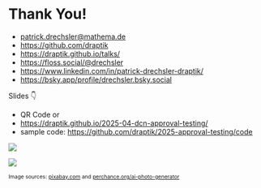# Thank You!

- <mdi-email /> <patrick.drechsler@mathema.de>
- <logos-github-icon /> <https://github.com/draptik>
- <mdi-web /> <https://draptik.github.io/talks/>
- <logos-mastodon-icon /> <https://floss.social/@drechsler>
- <logos-linkedin-icon /> <https://www.linkedin.com/in/patrick-drechsler-draptik/>
- <logos-bluesky/> <https://bsky.app/profile/drechsler.bsky.social>

Slides 👇

- QR Code or
- <https://draptik.github.io/2025-04-dcn-approval-testing/>
- sample code:
  <https://github.com/draptik/2025-approval-testing/code>

<img
  class="absolute top-10 right-30 h-70"
  src="/images/slides.png"
/>

<img
  class="absolute bottom-10 right-40 h-30 custom-slow-pulse"
  src="/images/anti-nazi.png"
/>

<p style="font-size:0.75em">
Image sources: <a href="https://pixabay.com/" target="_blank">pixabay.com</a> and <a href="https://perchance.org/ai-photo-generator" target="_blank">perchance.org/ai-photo-generator</a>
</p>
